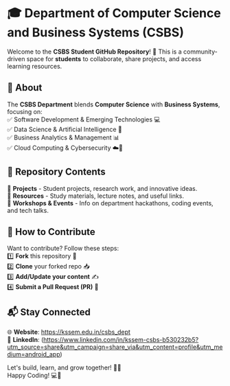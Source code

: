 # 🎓 Department of Computer Science and Business Systems (CSBS)  

Welcome to the **CSBS Student GitHub Repository**! 🚀 This is a community-driven space for **students** to collaborate, share projects, and access learning resources.  

## 📌 About  
The **CSBS Department** blends **Computer Science** with **Business Systems**, focusing on:  
✅ Software Development & Emerging Technologies 💻  
✅ Data Science & Artificial Intelligence 🤖  
✅ Business Analytics & Management 📊  
✅ Cloud Computing & Cybersecurity ☁️🔐  

## 📁 Repository Contents  
📂 **Projects** - Student projects, research work, and innovative ideas.  
📂 **Resources** - Study materials, lecture notes, and useful links.  
📂 **Workshops & Events** - Info on department hackathons, coding events, and tech talks.  

## 🤝 How to Contribute  
Want to contribute? Follow these steps:  
1️⃣ **Fork** this repository 🍴  
2️⃣ **Clone** your forked repo 📥  
3️⃣ **Add/Update your content** ✍️  
4️⃣ **Submit a Pull Request (PR)** 🔄  

## 📬 Stay Connected    
🌐 **Website**: https://kssem.edu.in/csbs_dept  
🔗 **LinkedIn**: (https://www.linkedin.com/in/kssem-csbs-b530232b5?utm_source=share&utm_campaign=share_via&utm_content=profile&utm_medium=android_app)  

Let's build, learn, and grow together! 🚀✨  
Happy Coding! 💻🎉  
